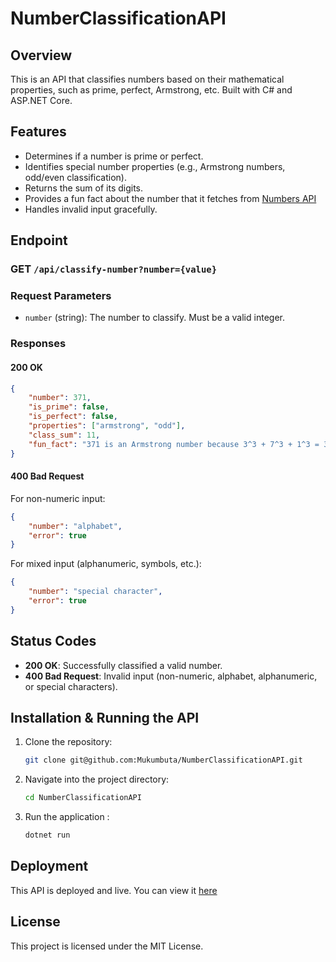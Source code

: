 # NumberClassificationAPI

## Overview
This is an API that classifies numbers based on their mathematical properties, such as prime, perfect, Armstrong, etc. Built with C# and ASP.NET Core.

## Features
- Determines if a number is prime or perfect.
- Identifies special number properties (e.g., Armstrong numbers, odd/even classification).
- Returns the sum of its digits.
- Provides a fun fact about the number that it fetches from [Numbers API](http://numbersapi.com)
- Handles invalid input gracefully.

## Endpoint
### GET `/api/classify-number?number={value}`

### Request Parameters
- `number` (string): The number to classify. Must be a valid integer.

### Responses
#### 200 OK
```json
{
    "number": 371,
    "is_prime": false,
    "is_perfect": false,
    "properties": ["armstrong", "odd"],
    "class_sum": 11,
    "fun_fact": "371 is an Armstrong number because 3^3 + 7^3 + 1^3 = 371"
}
```

#### 400 Bad Request
For non-numeric input:
```json
{
    "number": "alphabet",
    "error": true
}
```
For mixed input (alphanumeric, symbols, etc.):
```json
{
    "number": "special character",
    "error": true
}
```

## Status Codes
- **200 OK**: Successfully classified a valid number.
- **400 Bad Request**: Invalid input (non-numeric, alphabet, alphanumeric, or special characters).

## Installation & Running the API
1. Clone the repository:
   ```sh
   git clone git@github.com:Mukumbuta/NumberClassificationAPI.git
   ```
2. Navigate into the project directory:
   ```sh
   cd NumberClassificationAPI
   ```
3. Run the application :
   ```sh
   dotnet run
   ```

## Deployment
This API is deployed and live. You can view it [here](https://api.numerics.tumingle.com/api/classify-number/)

## License
This project is licensed under the MIT License.
